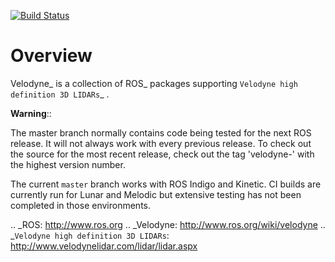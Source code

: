[![Build Status](https://travis-ci.org/ros-drivers/velodyne.svg?branch=master)](https://travis-ci.org/ros-drivers/velodyne)

Overview
========

Velodyne_ is a collection of ROS_ packages supporting `Velodyne high
definition 3D LIDARs`_ .

**Warning**::

  The master branch normally contains code being tested for the next
  ROS release.  It will not always work with every previous release.
  To check out the source for the most recent release, check out the
  tag 'velodyne-<version>' with the highest version number.

The current ``master`` branch works with ROS Indigo and Kinetic.
CI builds are currently run for Lunar and Melodic but extensive
testing has not been completed in those environments.

.. _ROS: http://www.ros.org
.. _Velodyne: http://www.ros.org/wiki/velodyne
.. _`Velodyne high definition 3D LIDARs`: http://www.velodynelidar.com/lidar/lidar.aspx

